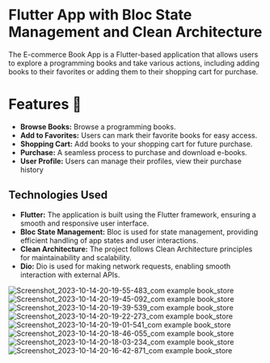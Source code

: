 # Flutter App with Bloc State Management and Clean Architecture
The E-commerce Book App is a Flutter-based application that allows users to explore a programming books and take various actions, including adding books to their favorites or adding them to their shopping cart for purchase.

# Features 🎯
- **Browse Books:** Browse a programming books.
- **Add to Favorites:** Users can mark their favorite books for easy access.
- **Shopping Cart:** Add books to your shopping cart for future purchase.
- **Purchase:** A seamless process to purchase and download e-books.
- **User Profile:** Users can manage their profiles, view their purchase history

## Technologies Used

- **Flutter:** The application is built using the Flutter framework, ensuring a smooth and responsive user interface.
- **Bloc State Management:** Bloc is used for state management, providing efficient handling of app states and user interactions.
- **Clean Architecture:** The project follows Clean Architecture principles for maintainability and scalability.
- **Dio:** Dio is used for making network requests, enabling smooth interaction with external APIs.

![Screenshot_2023-10-14-20-19-55-483_com example book_store](https://github.com/abdalrhman7/E-commerce-Book-App/assets/119235456/6af854ff-a0bf-467b-a234-9812b1eb72b8)
![Screenshot_2023-10-14-20-19-45-092_com example book_store](https://github.com/abdalrhman7/E-commerce-Book-App/assets/119235456/8659e66c-acc7-4936-9666-6467d8134a91)
![Screenshot_2023-10-14-20-19-39-539_com example book_store](https://github.com/abdalrhman7/E-commerce-Book-App/assets/119235456/04912aff-a0bb-457e-b4e8-dab6267abe91)
![Screenshot_2023-10-14-20-19-22-273_com example book_store](https://github.com/abdalrhman7/E-commerce-Book-App/assets/119235456/933e470d-17a5-4411-a7a9-fdbc1e595436)
![Screenshot_2023-10-14-20-19-01-541_com example book_store](https://github.com/abdalrhman7/E-commerce-Book-App/assets/119235456/547f0835-f996-4579-a59c-71e912c51fd5)
![Screenshot_2023-10-14-20-18-46-055_com example book_store](https://github.com/abdalrhman7/E-commerce-Book-App/assets/119235456/d0153c50-0fa7-479a-a70e-959ec7efcc46)
![Screenshot_2023-10-14-20-18-03-234_com example book_store](https://github.com/abdalrhman7/E-commerce-Book-App/assets/119235456/c044b396-2273-4f70-acc0-3914ed2cf604)
![Screenshot_2023-10-14-20-16-42-871_com example book_store](https://github.com/abdalrhman7/E-commerce-Book-App/assets/119235456/3315d372-c255-41fb-9fe8-72f140bb9f50)
